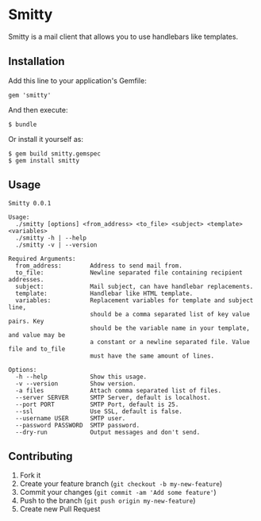 # Smitty

Smitty is a mail client that allows you to use handlebars like templates.

## Installation

Add this line to your application's Gemfile:

    gem 'smitty'

And then execute:

    $ bundle

Or install it yourself as:

    $ gem build smitty.gemspec
    $ gem install smitty

## Usage

    Smitty 0.0.1

    Usage:
      ./smitty [options] <from_address> <to_file> <subject> <template> <variables>
      ./smitty -h | --help
      ./smitty -v | --version

    Required Arguments:
      from_address:        Address to send mail from.
      to_file:             Newline separated file containing recipient addresses.
      subject:             Mail subject, can have handlebar replacements.
      template:            Handlebar like HTML template.
      variables:           Replacement variables for template and subject line,
                           should be a comma separated list of key value pairs. Key
                           should be the variable name in your template, and value may be
                           a constant or a newline separated file. Value file and to_file
                           must have the same amount of lines.
 
    Options:
      -h --help            Show this usage.
      -v --version         Show version.
      -a files             Attach comma separated list of files.
      --server SERVER      SMTP Server, default is localhost.
      --port PORT          SMTP Port, default is 25.
      --ssl                Use SSL, default is false.
      --username USER      SMTP user.
      --password PASSWORD  SMTP password.
      --dry-run            Output messages and don't send.

## Contributing

1. Fork it
2. Create your feature branch (`git checkout -b my-new-feature`)
3. Commit your changes (`git commit -am 'Add some feature'`)
4. Push to the branch (`git push origin my-new-feature`)
5. Create new Pull Request
